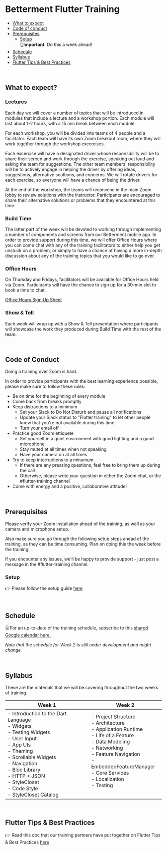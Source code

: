 # Betterment Flutter Training

* [What to expect](#what-to-expect?)
* [Code of conduct](#code-of-conduct)
* [Prerequisites](#prerequisites)
	* [Setup](setup.md) <br>👆**Important**: Do this a week ahead!
* [Schedule](#schedule)
* [Syllabus](#syllabus)
* [Flutter Tips & Best Practices](https://docs.google.com/document/d/1CgtMonHLhoR2VDQMGCeC-Zg5wNuJvWRPAjZ9_QRBPZo/edit?usp=sharing)

<br>

## What to expect?

### Lectures

Each day we will cover a number of topics that will be introduced in modules that include a lecture and a workshop portion. Each module will last about 1-2 hours, with a 15 min break between each module.

For each workshop, you will be divided into teams of 4 people and a facilitator. Each team will have its own Zoom breakout room, where they will work together through the workshop excercises.

Each excercise will have a designated driver whose responsibility will be to share their screen and work through the exercise, speaking out loud and asking the team for suggestions. The other team members' responsibility will be to actively engage in helping the driver by offering ideas, suggestions, alternative soultions, and concerns. We will rotate drivers for each exercise, so everyone will have a chance of being the driver.

At the end of the workshop, the teams will reconvene in the main Zoom lobby to review solutions with the instructor. Participants are encouraged to share their alternative solutions or problems that they encountered at this time.

### Build Time

The latter part of the week will be devoted to working through implementing a number of components and screens from our Betterment mobile app. In order to provide support during this time, we will offer Office Hours where you can come chat with any of the training facilitators to either help you get unstuck on a problem, or simply to have a chance of having a more in-depth discussion about any of the training topics that you would like to go over. 

### Office Hours

On Thursday and Fridays, facilitators will be available for Office Hours held via Zoom. Participants will have the chance to sign up for a 30-min slot to book a time to chat.

[Office Hours Sign Up Sheet](https://docs.google.com/spreadsheets/d/1hgquGKdLp93RWhSiTskqlfQUQZYB-v_I_zLyj5KulJQ/edit?usp=sharing)

### Show & Tell

Each week will wrap up with a Show & Tell presentation where participants will showcase the work they produced during Build Time with the rest of the team. 

<br>

## Code of Conduct

Doing a training over Zoom is hard.

In order to provide participants with the best learning experience possible, please make sure to follow these rules:
- Be on time for the beginning of every module
- Come back from breaks promptly
- Keep distractions to a minimum
	- Set your Slack to Do Not Disturb and pause all notifications
	- Update your Slack status to "Flutter training" to let other people know that you're not available during this time
	- Turn your email off
- Practice good Zoom ettiquete 
	- Set yourself in a quiet environment with good lighting and a good microphone
	- Stay muted at all times when not speaking
	- Have your camera on at all times
- Try to keep interruptions to a minumum
	- If there are any pressing questions, feel free to bring them up during the call
	- Otherwise, please write your question in either the Zoom chat, or the #flutter-training channel
- Come with energy and a positive, collaborative attitude!

<br>

## Prerequisites

Please verify your Zoom installation ahead of the training, as well as your camera and microphone setup.

Also make sure you go through the following setup steps ahead of the training, as they can be time consuming. Plan on doing this the week before the training.

If you encounter any issues, we'll be happy to provide support - just post a message in the #flutter-training channel.

### Setup

👉 Please follow the setup guide [here](setup.md)

<br>

## Schedule

🗓 For an up-to-date of the training schedule, subscribe to this [shared Google calendar here.](https://calendar.google.com/calendar?cid=YmV0dGVybWVudC5jb21fdThqb3BwMHIxazlyb2NkMjRtczFiY29hNjRAZ3JvdXAuY2FsZW5kYXIuZ29vZ2xlLmNvbQ)

_Note that the schedule for Week 2 is still under development and might change._

<br>

## Syllabus

These are the materials that we will be covering throughout the two weeks of training.

| Week 1                                                                                                                                                                                                                                                    | Week 2                                                                                                                                                                                                                                                                      |
|-----------------------------------------------------------------------------------------------------------------------------------------------------------------------------------------------------------------------------------------------------------|-----------------------------------------------------------------------------------------------------------------------------------------------------------------------------------------------------------------------------------------------------------------------------|
| - Introduction to the Dart Language<br>- Widgets<br>- Testing Widgets<br>- User Input<br>- App UIs<br>- Theming<br>- Scrollable Widgets<br>- Navigation<br>- Bloc Library<br>- HTTP + JSON<br>- StyleCloset<br>- Code Style<br>- StyleCloset Catalog | - Project Structure<br>- Architecture<br>- Application Runtime<br>- Life of a Feature<br>- Data Modeling<br>- Networking<br>- Feature Navigation<br>- EmbeddedFeatureManager<br>- Core Services<br>- Localization<br>- Testing <br><br>|

<br>

## Flutter Tips & Best Practices

👉 Read this doc that our training partners have put together on Flutter Tips & Best Practices [here](https://docs.google.com/document/d/1CgtMonHLhoR2VDQMGCeC-Zg5wNuJvWRPAjZ9_QRBPZo/edit?usp=sharing)
